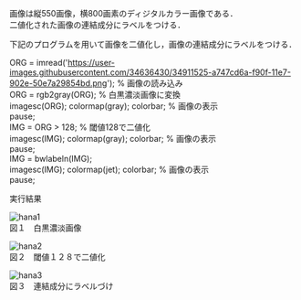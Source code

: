 画像は縦550画像，横800画素のディジタルカラー画像である．  
 二値化された画像の連結成分にラベルをつける．  

下記のプログラムを用いて画像を二値化し，画像の連結成分にラベルをつける．  

ORG = imread('https://user-images.githubusercontent.com/34636430/34911525-a747cd6a-f90f-11e7-902e-50e7a29854bd.png'); % 画像の読み込み  
ORG = rgb2gray(ORG); % 白黒濃淡画像に変換  
imagesc(ORG); colormap(gray); colorbar; % 画像の表示  
pause;  
IMG = ORG > 128; % 閾値128で二値化  
imagesc(IMG); colormap(gray); colorbar; % 画像の表示  
pause;  
IMG = bwlabeln(IMG);  
imagesc(IMG); colormap(jet); colorbar; % 画像の表示  
pause;  

実行結果

![hana1](https://user-images.githubusercontent.com/34636430/35214703-6200385e-ffa5-11e7-8b9c-daf2d75bed65.jpg)  
図１　白黒濃淡画像

![hana2](https://user-images.githubusercontent.com/34636430/35214704-6231ab28-ffa5-11e7-8e93-a93e3a209216.jpg)  
図２　閾値１２８で二値化

![hana3](https://user-images.githubusercontent.com/34636430/35214705-628a1ede-ffa5-11e7-82fd-fb3d2afd7382.jpg)  
図３　連結成分にラベルづけ
